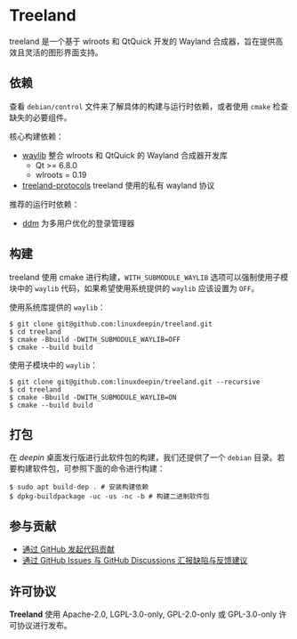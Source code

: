 # Treeland

treeland 是一个基于 wlroots 和 QtQuick 开发的 Wayland 合成器，旨在提供高效且灵活的图形界面支持。

## 依赖

查看 `debian/control` 文件来了解具体的构建与运行时依赖，或者使用 `cmake` 检查缺失的必要组件。

核心构建依赖：

- [waylib](https://github.com/vioken/waylib) 整合 wlroots 和 QtQuick 的 Wayland 合成器开发库
  - Qt >= 6.8.0
  - wlroots = 0.19
- [treeland-protocols](https://github.com/linuxdeepin/treeland-protocols) treeland 使用的私有 wayland 协议

推荐的运行时依赖：

- [ddm](https://github.com/linuxdeepin/ddm) 为多用户优化的登录管理器

## 构建

treeland 使用 cmake 进行构建，`WITH_SUBMODULE_WAYLIB` 选项可以强制使用子模块中的 `waylib` 代码，如果希望使用系统提供的 `waylib` 应该设置为 `OFF`。

使用系统库提供的 `waylib`：

```shell
$ git clone git@github.com:linuxdeepin/treeland.git
$ cd treeland
$ cmake -Bbuild -DWITH_SUBMODULE_WAYLIB=OFF
$ cmake --build build
```
使用子模块中的 `waylib`：

```shell
$ git clone git@github.com:linuxdeepin/treeland.git --recursive
$ cd treeland
$ cmake -Bbuild -DWITH_SUBMODULE_WAYLIB=ON
$ cmake --build build
```

## 打包

在 *deepin* 桌面发行版进行此软件包的构建，我们还提供了一个 `debian` 目录。若要构建软件包，可参照下面的命令进行构建：

```shell
$ sudo apt build-dep . # 安装构建依赖
$ dpkg-buildpackage -uc -us -nc -b # 构建二进制软件包
```

## 参与贡献

- [通过 GitHub 发起代码贡献](https://github.com/linuxdeepin/treeland/)
- [通过 GitHub Issues 与 GitHub Discussions 汇报缺陷与反馈建议](https://github.com/linuxdeepin/developer-center/issues/new/choose)

## 许可协议

**Treeland** 使用 Apache-2.0, LGPL-3.0-only, GPL-2.0-only 或 GPL-3.0-only 许可协议进行发布。
